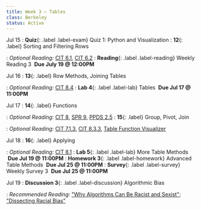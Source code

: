 ```yaml
---
title: Week 3 — Tables
class: Berkeley
status: Active
---
```


Jul 15
: **Quiz**{: .label .label-exam} Quiz 1: Python and Visualization
: **12**{: .label} Sorting and Filtering Rows
  <!-- : [Slides](https://docs.google.com/presentation/d/1gcP5hQYuOf8gPsJNuJg9XKuk6NJvg_6T79Db7Z06WS8/edit#slide=id.g13c51d5693a_0_51) &#8226; [Code](https://datahub.berkeley.edu/hub/user-redirect/git-pull?repo=https%3A%2F%2Fgithub.com%2Fdata-6-berkeley%2Fmaterials-su24&branch=main&urlpath=tree%2Fmaterials-su24%2Flectures%2Flec11%2Flec11.ipynb) &#8226; [Blank Code](https://datahub.berkeley.edu/hub/user-redirect/git-pull?repo=https%3A%2F%2Fgithub.com%2Fdata-6-berkeley%2Fmaterials-su24&branch=main&urlpath=tree%2Fmaterials-su24%2Flectures%2Flec11%2Flec11-blank.ipynb) -->
: *Optional Reading:* [CIT 6.1](https://inferentialthinking.com/chapters/06/1/Sorting_Rows.html), [CIT 6.2](https://inferentialthinking.com/chapters/06/1/Sorting_Rows.html)
: **Reading**{: .label .label-reading} Weekly Reading 3 &nbsp;**Due July 19 @ 12:00PM**

Jul 16
: **13**{: .label} Row Methods, Joining Tables
  <!-- : [Slides]() &#8226; [Code]() &#8226; [Blank Code]() -->
: *Optional Reading:* [CIT 8.4](https://inferentialthinking.com/chapters/08/4/Joining_Tables_by_Columns.html)
: **Lab 4**{: .label .label-lab} Tables &nbsp;**Due Jul 17 @ 11:00PM**

Jul 17
: **14**{: .label} Functions
  <!-- : [Slides]() &#8226; [Code]() -->
: *Optional Reading:* [CIT 8](https://inferentialthinking.com/chapters/08/Functions_and_Tables.html), [SPR 9](https://cs.stanford.edu/people/nick/py/python-function.html), [PPDS 2.5](https://www.tomasbeuzen.com/python-programming-for-data-science/chapters/chapter2-loops-functions.html#functions)
: **15**{: .label} Group, Pivot, Join
  <!-- : [Slides]() &#8226; [Code]() &#8226; [Blank Code]() -->
: *Optional Reading:* [CIT 7.1.3](https://inferentialthinking.com/chapters/07/1/Visualizing_Categorical_Distributions.html?highlight=group#grouping-categorical-data), [CIT 8.3.3](https://inferentialthinking.com/chapters/08/3/Cross-Classifying_by_More_than_One_Variable.html?highlight=pivot#pivot-tables-rearranging-the-output-of-group), [Table Function Visualizer](http://data8.org/interactive_table_functions/)

Jul 18
: **16**{: .label}  Applying
  <!-- : [Slides]() &#8226; [Code]() &#8226; [Blank Code]() -->
: *Optional Reading:* [CIT 8.1](https://inferentialthinking.com/chapters/08/1/Applying_a_Function_to_a_Column.html)
: **Lab 5**{: .label .label-lab} More Table Methods &nbsp;**Due Jul 19 @ 11:00PM**
: **Homework 3**{: .label .label-homework} Advanced Table Methods &nbsp;**Due Jul 25 @ 11:00PM** 
: **Survey**{: .label .label-survey} Weekly Survey 3 &nbsp;**Due Jul 25 @ 11:00PM**

Jul 19
: **Discussion 3**{: .label .label-discussion} Algorithmic Bias
  <!-- : [Worksheet](https://data6.org/su24/assignments/disc03.pdf) &#8226; [Solutions](./assignments/disc03-sols.pdf) -->
: *Recommended Reading:* ["Why Algorithms Can Be Racist and Sexist"](https://www.vox.com/recode/2020/2/18/21121286/algorithms-bias-discrimination-facial-recognition-transparency); ["Dissecting Racial Bias"](https://data6.org/su22/assignments/DissectingRacialBias.pdf)


